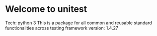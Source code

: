 # Welcome to unitest

Tech: python 3
This is a package for all common and reusable standard functionalities across testing framework
version: 1.4.27